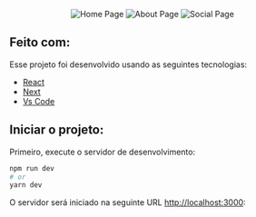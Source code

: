 <p align="center">
    <img alt="Home Page" src="https://res.cloudinary.com/dtyzomeaq/image/upload/v1644898539/landingPage/imagesOfProject/homeImage_gqhmdq.png">
    <img alt="About Page" src="https://res.cloudinary.com/dtyzomeaq/image/upload/v1644898539/landingPage/imagesOfProject/aboutImage_cgsefw.png">
    <img alt="Social Page" src="https://res.cloudinary.com/dtyzomeaq/image/upload/v1644898539/landingPage/imagesOfProject/contactImage_xmtcib.png">
</p>

## Feito com:

Esse projeto foi desenvolvido usando as seguintes tecnologias:

- [React](https://pt-br.reactjs.org/)
- [Next](https://nextjs.org/)
- [Vs Code](https://code.visualstudio.com/)



## Iniciar o projeto:

Primeiro, execute o servidor de desenvolvimento:

```bash
npm run dev
# or
yarn dev
```

O servidor será iniciado na seguinte URL [http://localhost:3000](http://localhost:3000):
